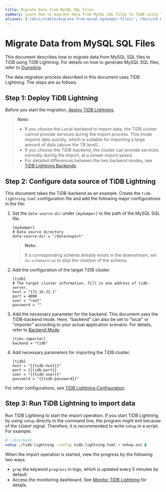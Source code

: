 ```yaml
---
title: Migrate Data from MySQL SQL Files
summary: Learn how to migrate data from MySQL SQL files to TiDB using TiDB Lightning.
aliases: ['/docs/stable/migrate-from-mysql-mydumper-files/','/docs/v4.0/migrate-from-mysql-mydumper-files/','/tidb/stable/migrate-from-mysql-mydumper-files/','/tidb/v4.0/migrate-from-mysql-mydumper-files/']
---
```


# Migrate Data from MySQL SQL Files

This document describes how to migrate data from MySQL SQL files to TiDB using TiDB Lightning. For details on how to generate MySQL SQL files, refer to [Dumpling](/dumpling-overview.md).

The data migration process described in this document uses TiDB Lightning. The steps are as follows.

## Step 1: Deploy TiDB Lightning

Before you start the migration, [deploy TiDB Lightning](/tidb-lightning/deploy-tidb-lightning.md).

> **Note:**
>
> - If you choose the Local-backend to import data, the TiDB cluster cannot provide services during the import process. This mode imports data quickly, which is suitable for importing a large amount of data (above the TB level).
> - If you choose the TiDB-backend, the cluster can provide services normally during the import, at a slower import speed.
> - For detailed differences between the two backend modes, see [TiDB Lightning Backends](/tidb-lightning/tidb-lightning-backends.md).

## Step 2: Configure data source of TiDB Lightning

This document takes the TiDB-backend as an example. Create the `tidb-lightning.toml` configuration file and add the following major configurations in the file:

1. Set the `data-source-dir` under `[mydumper]` to the path of the MySQL SQL file.

    ```
    [mydumper]
    # Data source directory
    data-source-dir = "/data/export"
    ```

    > **Note:**
    >
    > If a corresponding schema already exists in the downstream, set `no-schema=true` to skip the creation of the schema.

2. Add the configuration of the target TiDB cluster.

    ```
    [tidb]
    # The target cluster information. Fill in one address of tidb-server.
    host = "172.16.31.1"
    port = 4000
    user = "root"
    password = ""
    ```

3. Add the necessary parameter for the backend. This document uses the TiDB-backend mode. Here, "backend" can also be set to "local" or "importer" according to your actual application scenario. For details, refer to [Backend Mode](/tidb-lightning/tidb-lightning-backends.md).

    ```
    [tikv-importer]
    backend = "tidb"
    ```

4. Add necessary parameters for importing the TiDB cluster.

    ```
    [tidb]
    host = "{{tidb-host}}"
    port = {{tidb-port}}
    user = "{{tidb-user}}"
    password = "{{tidb-password}}"
    ```

For other configurations, see [TiDB Lightning Configuration](/tidb-lightning/tidb-lightning-configuration.md).

## Step 3: Run TiDB Lightning to import data

Run TiDB Lightning to start the import operation. If you start TiDB Lightning by using `nohup` directly in the command line, the program might exit because of the `SIGHUP` signal. Therefore, it is recommended to write `nohup` in a script. For example:

```bash
# !/bin/bash
nohup ./tidb-lightning -config tidb-lightning.toml > nohup.out &
```

When the import operation is started, view the progress by the following two ways:

- `grep` the keyword `progress` in logs, which is updated every 5 minutes by default.
- Access the monitoring dashboard. See [Monitor TiDB Lightning](/tidb-lightning/monitor-tidb-lightning.md) for details.
